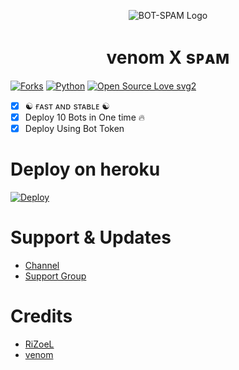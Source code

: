 <p align="center">
  <img src="./resources/logo.jpg" alt="BOT-SPAM Logo">
</p>
<h1 align="center">
  <b>venom X sᴘᴀᴍ</b>
</h1

[![Forks](https://img.shields.io/github/forks/itz-mst-boy/Spambotfather?style=flat-square&color=orange)](https://github.com/itz-mst-boy/Spambotfather/fork)
[![Python](https://img.shields.io/badge/Python-v3.9.7-blue)](https://www.python.org/)
[![Open Source Love svg2](https://badges.frapsoft.com/os/v2/open-source.svg?v=103)](https://github.com/itz-mst-boy/Spambotfather)   
----
 
- [x] ☯︎ ғᴀsᴛ ᴀɴᴅ sᴛᴀʙʟᴇ ☯︎
- [x] Deploy 10 Bots in One time 🔥
- [x] Deploy Using Bot Token 

# Deploy on heroku

[![Deploy](https://www.herokucdn.com/deploy/button.svg)](https://heroku.com/deploy?template=https://github.com/itz-mst-boy/Spambotfather)


# Support & Updates
* [Channel](https://t.me/Venom_world_support)
* [Support Group](https://t.me/aayuxvenom)
 
# Credits
* [RiZoeL ](https://telegram.me/Its_aryann)
* [venom](https://telegram.me/Its_aryann)
